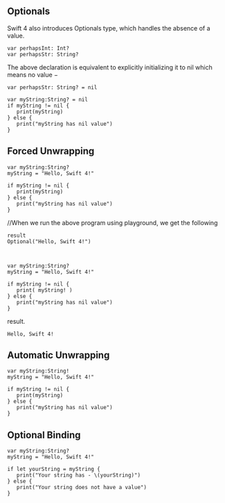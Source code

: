 ## Optionals

Swift 4 also introduces Optionals type, which handles the absence of a value. 


    var perhapsInt: Int?
    var perhapsStr: String?

The above declaration is equivalent to explicitly initializing it to nil which means no value −

    var perhapsStr: String? = nil
    
    var myString:String? = nil
    if myString != nil {
       print(myString)
    } else {
       print("myString has nil value")
    }



## Forced Unwrapping



    var myString:String?
    myString = "Hello, Swift 4!"
    
    if myString != nil {
       print(myString)
    } else {
       print("myString has nil value")
    }

//When we run the above program using playground, we get the following 

    result 
    Optional("Hello, Swift 4!")



    var myString:String?
    myString = "Hello, Swift 4!"
    
    if myString != nil {
       print( myString! )
    } else {
       print("myString has nil value")
    }

result.

    Hello, Swift 4!

## Automatic Unwrapping

    var myString:String!
    myString = "Hello, Swift 4!"
    
    if myString != nil {
       print(myString)
    } else {
       print("myString has nil value")
    }


## Optional Binding


    var myString:String?
    myString = "Hello, Swift 4!"
    
    if let yourString = myString {
       print("Your string has - \(yourString)")
    } else {
       print("Your string does not have a value")
    }
